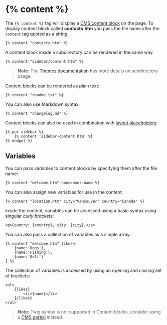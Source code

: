 # {% content %}

The `{% content %}` tag will display a [CMS content block](../cms/content) on the page. To display content block called **contacts.htm** you pass the file name after the `content` tag quoted as a string.

    {% content "contacts.htm" %}

A content block inside a subdirectory can be rendered in the same way.

    {% content "sidebar/content.htm" %}

> **Note**: The [Themes documentation](../cms/themes#subdirectories) has more details on subdirectory usage.

Content blocks can be rendered as plain text:

    {% content "readme.txt" %}

You can also use Markdown syntax:

    {% content "changelog.md" %}

Content blocks can also be used in combination with [layout placeholders](../cms/layouts#placeholders):

    {% put sidebar %}
        {% content 'sidebar-content.htm' %}
    {% endput %}

<a name="variables"></a>
## Variables

You can pass variables to content blocks by specifying them after the file name:

    {% content "welcome.htm" name=user.name %}

You can also assign new variables for use in the content:

    {% content "location.htm" city="Vancouver" country="Canada" %}

Inside the content, variables can be accessed using a basic syntax using singular *curly brackets*:

    <p>Country: {country}, city: {city}.</p>

You can also pass a collection of variables as a simple array:

    {% content "welcome.htm" likes=[
        {name:'Dogs'},
        {name:'Fishing'},
        {name:'Golf'}
    ] %}

The collection of variables is accessed by using an opening and closing set of brackets:

    <ul>
        {likes}
            <li>{name}</li>
        {/likes}
    </ul>

> **Note**: Twig syntax is not supported in Content blocks, consider using a [CMS partial](../cms/partials) instead.
